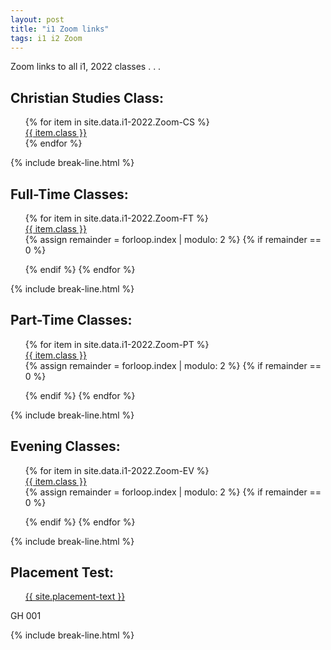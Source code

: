 ```yaml
---
layout: post
title: "i1 Zoom links"
tags: i1 i2 Zoom
---
```


Zoom links to all i1, 2022 classes . . .

<div class="wrap">
  <h2>Christian Studies Class:</h2>
  <ul style="list-style: none;" class="buttons">
    {% for item in site.data.i1-2022.Zoom-CS %}
      <li class="buttons__item">
        <a class="shiney" href="{{ item.link }}">{{ item.class }}</a>
      </li>
    {% endfor %}
  </ul>
</div>
{% include break-line.html %}

<div class="wrap">
  <h2>Full-Time Classes:</h2>
  <ul style="list-style: none;" class="buttons">
    {% for item in site.data.i1-2022.Zoom-FT %}
      <li class="buttons__item">
        <a class="shiney" href="{{ item.link }}">{{ item.class }}</a>
      </li>
      {% assign remainder = forloop.index | modulo: 2 %}
      {% if remainder == 0 %}
        </ul>
        <ul style="list-style: none;" class="buttons">
      {% endif %}
    {% endfor %}
  </ul>
</div>
{% include break-line.html %}

<div class="wrap">
  <h2>Part-Time Classes:</h2>
  <ul style="list-style: none;" class="buttons">
    {% for item in site.data.i1-2022.Zoom-PT %}
      <li class="buttons__item">
        <a class="shiney" href="{{ item.link }}">{{ item.class }}</a>
      </li>
      {% assign remainder = forloop.index | modulo: 2 %}
      {% if remainder == 0 %} 
        </ul>
        <ul style="list-style: none;" class="buttons">
      {% endif %}
    {% endfor %}
  </ul>
</div>
{% include break-line.html %}

<div class="wrap">
  <h2>Evening Classes:</h2>
  <ul style="list-style: none;" class="buttons">
    {% for item in site.data.i1-2022.Zoom-EV %}
      <li class="buttons__item">
        <a class="shiney" href="{{ item.link }}">{{ item.class }}</a>
      </li>
      {% assign remainder = forloop.index | modulo: 2 %}
      {% if remainder == 0 %}
        </ul>
        <ul style="list-style: none;" class="buttons">
      {% endif %}
    {% endfor %}
  </ul>
</div>
{% include break-line.html %}

<div class="wrap">
  <h2>Placement Test:</h2>
  <ul style="list-style: none;" class="buttons">
    <li class="buttons__item">
      <a class="shiney" href="{{ site.placement-link }}">{{ site.placement-text }}</a>
    </li>
  </ul>
  <p>GH 001</p>
</div>

{% include break-line.html %}

